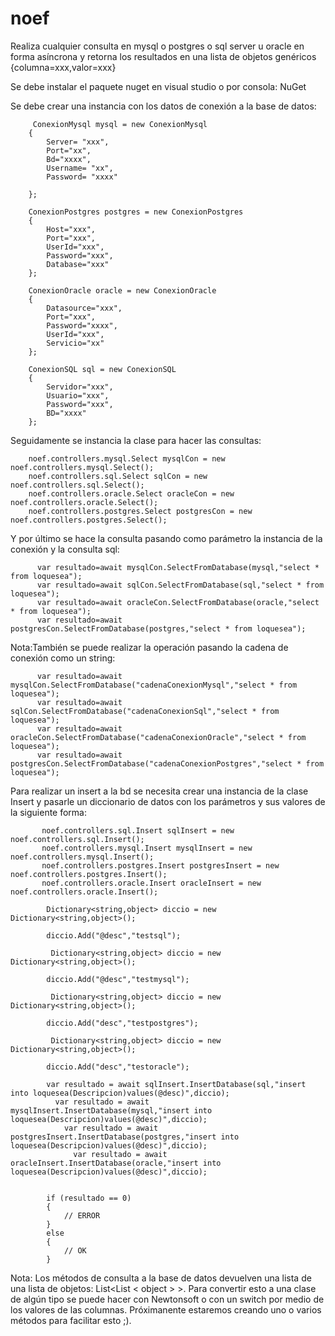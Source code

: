 # noef
Realiza cualquier consulta  en mysql o postgres o sql server u oracle en forma asíncrona y retorna los resultados en una lista de objetos genéricos {columna=xxx,valor=xxx}


Se debe instalar el paquete nuget en visual studio o por consola: NuGet

Se debe crear una instancia con los datos de conexión a la base de datos:
  
         ConexionMysql mysql = new ConexionMysql
        {
            Server= "xxx",
            Port="xx",
            Bd="xxxx",
            Username= "xx",
            Password= "xxxx"

        };

        ConexionPostgres postgres = new ConexionPostgres
        {
            Host="xxx",
            Port="xxx",
            UserId="xxx",
            Password="xxx",
            Database="xxx"
        };

        ConexionOracle oracle = new ConexionOracle
        {
            Datasource="xxx",
            Port="xxx",
            Password="xxxx",
            UserId="xxx",
            Servicio="xx"
        };

        ConexionSQL sql = new ConexionSQL
        {
            Servidor="xxx",
            Usuario="xxx",
            Password="xxx",
            BD="xxxx"
        };
   
   
 Seguidamente se instancia la clase para hacer las consultas:
 
        noef.controllers.mysql.Select mysqlCon = new noef.controllers.mysql.Select();
        noef.controllers.sql.Select sqlCon = new noef.controllers.sql.Select();
        noef.controllers.oracle.Select oracleCon = new noef.controllers.oracle.Select();
        noef.controllers.postgres.Select postgresCon = new noef.controllers.postgres.Select();
        
        
Y por último se hace la consulta pasando como parámetro la instancia de la conexión y la consulta sql:

          var resultado=await mysqlCon.SelectFromDatabase(mysql,"select * from loquesea");
          var resultado=await sqlCon.SelectFromDatabase(sql,"select * from loquesea");
          var resultado=await oracleCon.SelectFromDatabase(oracle,"select * from loquesea");
          var resultado=await postgresCon.SelectFromDatabase(postgres,"select * from loquesea");
          
  Nota:También se puede realizar la operación pasando la cadena de conexión como un string:
  
          var resultado=await mysqlCon.SelectFromDatabase("cadenaConexionMysql","select * from loquesea");
          var resultado=await sqlCon.SelectFromDatabase("cadenaConexionSql","select * from loquesea");
          var resultado=await oracleCon.SelectFromDatabase("cadenaConexionOracle","select * from loquesea");
          var resultado=await postgresCon.SelectFromDatabase("cadenaConexionPostgres","select * from loquesea");
          
          
Para realizar un insert a la bd se necesita crear una instancia de la clase Insert y pasarle un diccionario de datos con los parámetros y sus valores de la siguiente forma:


           noef.controllers.sql.Insert sqlInsert = new noef.controllers.sql.Insert();
           noef.controllers.mysql.Insert mysqlInsert = new noef.controllers.mysql.Insert();
           noef.controllers.postgres.Insert postgresInsert = new noef.controllers.postgres.Insert();
           noef.controllers.oracle.Insert oracleInsert = new noef.controllers.oracle.Insert();

            Dictionary<string,object> diccio = new Dictionary<string,object>();

            diccio.Add("@desc","testsql");
            
             Dictionary<string,object> diccio = new Dictionary<string,object>();

            diccio.Add("@desc","testmysql");
            
             Dictionary<string,object> diccio = new Dictionary<string,object>();

            diccio.Add("desc","testpostgres");
            
             Dictionary<string,object> diccio = new Dictionary<string,object>();

            diccio.Add("desc","testoracle");

            var resultado = await sqlInsert.InsertDatabase(sql,"insert into loquesea(Descripcion)values(@desc)",diccio);
              var resultado = await mysqlInsert.InsertDatabase(mysql,"insert into loquesea(Descripcion)values(@desc)",diccio);
                var resultado = await postgresInsert.InsertDatabase(postgres,"insert into loquesea(Descripcion)values(@desc)",diccio);
                  var resultado = await oracleInsert.InsertDatabase(oracle,"insert into loquesea(Descripcion)values(@desc)",diccio);
                  

            if (resultado == 0)
            {
                // ERROR
            }
            else
            {
                // OK
            }
          
          
          
Nota: Los métodos de consulta  a la base de datos devuelven una lista de una lista de objetos: List<List < object > >. Para convertir esto a una clase de algún tipo se puede hacer con Newtonsoft  o con un switch por medio de los valores de las columnas. Próximanente estaremos creando uno o varios métodos para facilitar esto ;).
          
       
